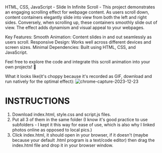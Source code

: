 HTML, CSS, JavaScript - Slide In Infinite Scroll - This project demonstrates an engaging scrolling effect for webpage content. As users scroll down, content containers elegantly slide into view from both the left and right sides. Conversely, when scrolling up, these containers smoothly slide out of view. The effect adds dynamism and visual appeal to your webpages.

Key Features:
Smooth Animation: Content slides in and out seamlessly as users scroll.
Responsive Design: Works well across different devices and screen sizes.
Minimal Dependencies: Built using HTML, CSS, and JavaScript.

Feel free to explore the code and integrate this scroll animation into your own projects! 🚀

What it looks like(it's choppy because it's recorded as GIF, download and run natively for the optimal effect):
![chrome-capture-2023-12-23](https://github.com/nikczemnydev/SlideInInfScroll/assets/136376818/674c68ff-6454-4e2b-89af-edcb1e51f997)

# INSTRUCTIONS #
1. Download index.html, style.css and script.js files.
2. Put all 3 of them in the same folder (I know it's good practice to use subfolders - I kept it this way for ease of use, which is also why I linked photos online as opposed to local pics.)
3. Click index.html, it should open in your browser, if it doesn't (maybe because your default .html program is a text/code editor) then drag the index.html file and drop it in your browser window.
